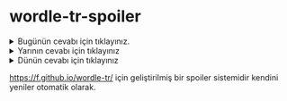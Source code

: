 # wordle-tr-spoiler

<details>
  <summary>Bugünün cevabı için tıklayınız.</summary>
  <br>
    <b> küfür </b>
</details>

<details>
  <summary>Yarının cevabı için tıklayınız</summary>
  <br>
   <b> ferah </b>
</details>

<details>
  <summary>Dünün cevabı için tıklayınız </summary>
  <br>
  <b> evrak </b>
</details>

https://f.github.io/wordle-tr/ için geliştirilmiş bir spoiler sistemidir kendini yeniler otomatik olarak.

